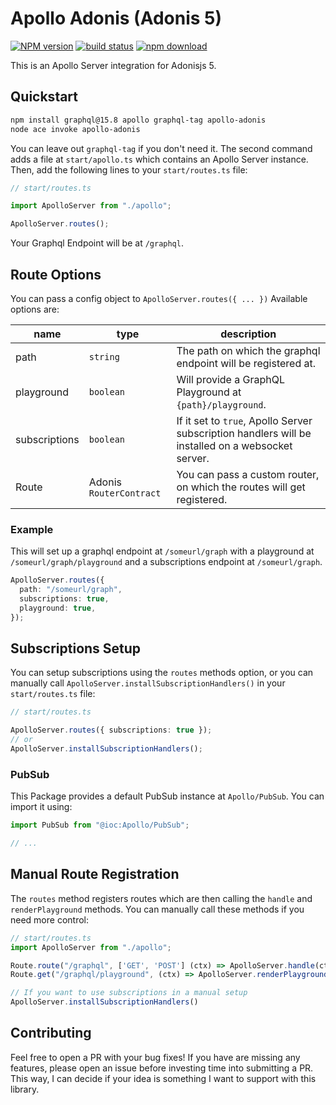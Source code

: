 # Apollo Adonis (Adonis 5)
[![NPM version][npm-image]][npm-url]
[![build status][ci-image]][ci-url]
[![npm download][download-image]][download-url]

This is an Apollo Server integration for Adonisjs 5.

## Quickstart

```sh
npm install graphql@15.8 apollo graphql-tag apollo-adonis
node ace invoke apollo-adonis
```

You can leave out `graphql-tag` if you don't need it. The second command adds a file at `start/apollo.ts` which contains an Apollo Server instance. Then, add the following lines to your `start/routes.ts` file:

```ts
// start/routes.ts

import ApolloServer from "./apollo";

ApolloServer.routes();
```

Your Graphql Endpoint will be at `/graphql`.

## Route Options

You can pass a config object to `ApolloServer.routes({ ... })`
Available options are:

| name          | type                    | description                                                                                       |
| ------------- | ----------------------- | ------------------------------------------------------------------------------------------------- |
| path          | `string`                | The path on which the graphql endpoint will be registered at.                                     |
| playground    | `boolean`               | Will provide a GraphQL Playground at `{path}/playground`.                                         |
| subscriptions | `boolean`               | If it set to `true`, Apollo Server subscription handlers will be installed on a websocket server. |
| Route         | Adonis `RouterContract` | You can pass a custom router, on which the routes will get registered.                            |

### Example

This will set up a graphql endpoint at `/someurl/graph` with a playground at `/someurl/graph/playground` and a subscriptions endpoint at `/someurl/graph`.

```ts
ApolloServer.routes({
  path: "/someurl/graph",
  subscriptions: true,
  playground: true,
});
```

## Subscriptions Setup

You can setup subscriptions using the `routes` methods option, or you can manually call `ApolloServer.installSubscriptionHandlers()` in your `start/routes.ts` file:

```ts
// start/routes.ts

ApolloServer.routes({ subscriptions: true });
// or
ApolloServer.installSubscriptionHandlers();
```

### PubSub

This Package provides a default PubSub instance at `Apollo/PubSub`. You can import it using:

```ts
import PubSub from "@ioc:Apollo/PubSub";

// ...
```

## Manual Route Registration

The `routes` method registers routes which are then calling the `handle` and `renderPlayground` methods. You can manually call these methods if you need more control:

```ts
// start/routes.ts
import ApolloServer from "./apollo";

Route.route("/graphql", ['GET', 'POST'] (ctx) => ApolloServer.handle(ctx));
Route.get("/graphql/playground", (ctx) => ApolloServer.renderPlayground({ endpoint: '/graphql' }));

// If you want to use subscriptions in a manual setup
ApolloServer.installSubscriptionHandlers()
```

[npm-image]: https://img.shields.io/npm/v/apollo-adonis.svg
[npm-url]: https://www.npmjs.com/package/apollo-adonis
[ci-image]: https://github.com/sebastiandittrich/apollo-adonis/workflows/NPM%20Publish/badge.svg
[ci-url]: https://github.com/sebastiandittrich/apollo-adonis/actions?query=workflow%3A%22NPM+Publish%22
[download-image]: https://img.shields.io/npm/dm/apollo-adonis.svg
[download-url]: https://www.npmjs.com/package/apollo-adonis

## Contributing
Feel free to open a PR with your bug fixes! If you have are missing any features, please open an issue before investing time into submitting a PR. This way, I can decide if your idea is something I want to support with this library.

